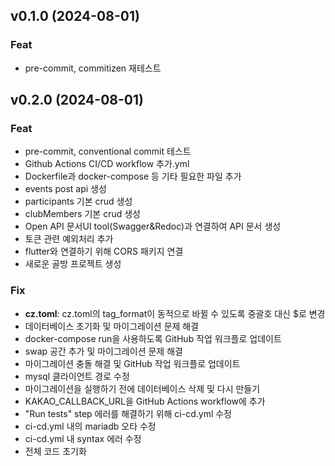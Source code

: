 ## v0.1.0 (2024-08-01)

### Feat

- pre-commit, commitizen 재테스트

## v0.2.0 (2024-08-01)

### Feat

- pre-commit, conventional commit 테스트
- Github Actions CI/CD workflow 추가.yml
- Dockerfile과 docker-compose 등 기타 필요한 파일 추가
- events post api 생성
- participants 기본 crud 생성
- clubMembers 기본 crud 생성
- Open API 문서UI tool(Swagger&Redoc)과 연결하여 API 문서 생성
- 토큰 관련 예외처리 추가
- flutter와 연결하기 위해 CORS 패키지 연결
- 새로운 골방 프로젝트 생성

### Fix

- **cz.toml**: cz.toml의 tag_format이 동적으로 바뀔 수 있도록 중괄호 대신 $로 변경
- 데이터베이스 초기화 및 마이그레이션 문제 해결
- docker-compose run을 사용하도록 GitHub 작업 워크플로 업데이트
- swap 공간 추가 및 마이그레이션 문제 해결
- 마이그레이션 충돌 해결 및 GitHub 작업 워크플로 업데이트
- mysql 클라이언트 경로 수정
- 마이그레이션을 실행하기 전에 데이터베이스 삭제 및 다시 만들기
- KAKAO_CALLBACK_URL을  GitHub Actions workflow에 추가
- "Run tests" step 에러를 해결하기 위해  ci-cd.yml 수정
- ci-cd.yml 내의 mariadb 오타 수정
- ci-cd.yml 내 syntax 에러 수정
- 전체 코드 초기화